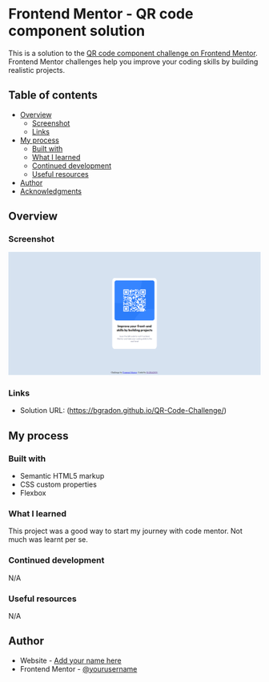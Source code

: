# Frontend Mentor - QR code component solution

This is a solution to the [QR code component challenge on Frontend Mentor](https://www.frontendmentor.io/challenges/qr-code-component-iux_sIO_H). Frontend Mentor challenges help you improve your coding skills by building realistic projects.

## Table of contents

- [Overview](#overview)
  - [Screenshot](#screenshot)
  - [Links](#links)
- [My process](#my-process)
  - [Built with](#built-with)
  - [What I learned](#what-i-learned)
  - [Continued development](#continued-development)
  - [Useful resources](#useful-resources)
- [Author](#author)
- [Acknowledgments](#acknowledgments)

## Overview

### Screenshot

![](./screenshot.png)

### Links

- Solution URL: (https://bgradon.github.io/QR-Code-Challenge/)

## My process

### Built with

- Semantic HTML5 markup
- CSS custom properties
- Flexbox

### What I learned

This project was a good way to start my journey with code mentor. Not much was learnt per se.

### Continued development

N/A

### Useful resources

N/A

## Author

- Website - [Add your name here](https://www.dinosoft.net)
- Frontend Mentor - [@yourusername](https://www.frontendmentor.io/profile/Bgradon)
